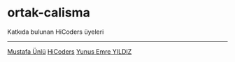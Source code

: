 # ortak-calisma

Katkıda bulunan HiCoders üyeleri

---

[Mustafa Ünlü](https://github.com/hc-unlu)
[HiCoders](https://github.com/hicoders)
[Yunus Emre YILDIZ](https://github.com/josephfox-ch)
